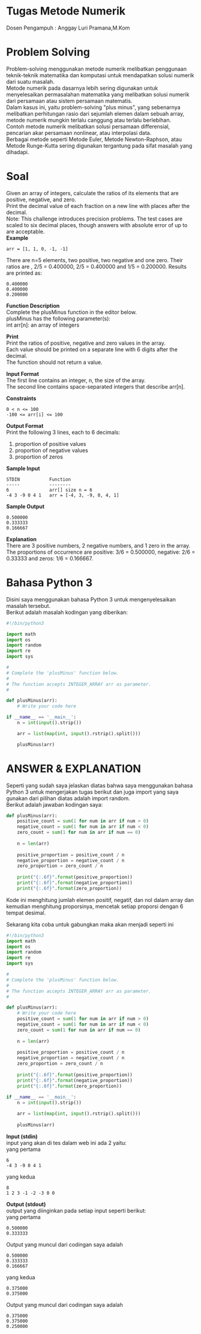 # Tugas Metode Numerik
Dosen Pengampuh : Anggay Luri Pramana,M.Kom

# Problem Solving
Problem-solving menggunakan metode numerik melibatkan penggunaan teknik-teknik matematika dan komputasi untuk mendapatkan solusi numerik dari suatu masalah.<br>
Metode numerik pada dasarnya lebih sering digunakan untuk menyelesaikan permasalahan matematika yang melibatkan solusi numerik dari persamaan atau sistem persamaan matematis. <br>
Dalam kasus ini, yaitu problem-solving "plus minus", yang sebenarnya melibatkan perhitungan rasio dari sejumlah elemen dalam sebuah array, metode numerik mungkin terlalu canggung atau terlalu berlebihan.<br>
Contoh metode numerik melibatkan solusi persamaan differensial, pencarian akar persamaan nonlinear, atau interpolasi data. <br>
Berbagai metode seperti Metode Euler, Metode Newton-Raphson, atau Metode Runge-Kutta sering digunakan tergantung pada sifat masalah yang dihadapi.<br>

# Soal
Given an array of integers, calculate the ratios of its elements that are positive, negative, and zero.<br>
Print the decimal value of each fraction on a new line with  places after the decimal.<br>
Note: This challenge introduces precision problems. The test cases are scaled to six decimal places, though answers with absolute error of up to  are acceptable.<br>
**Example**

    arr = [1, 1, 0, -1, -1]

There are  n=5 elements, two positive, two negative and one zero. Their ratios are ,  2/5 = 0.400000, 2/5 = 0.400000  and 1/5 = 0.200000. Results are printed as:

    0.400000
    0.400000
    0.200000

**Function Description**<br>
Complete the plusMinus function in the editor below.<br>
plusMinus has the following parameter(s):<br>
int arr[n]: an array of integers<br>

**Print**<br>
Print the ratios of positive, negative and zero values in the array. <br>
Each value should be printed on a separate line with 6 digits after the decimal. <br>
The function should not return a value.<br>

**Input Format**<br>
The first line contains an integer, n, the size of the array.<br>
The second line contains  space-separated integers that describe arr[n].<br>

**Constraints**

    0 < n <= 100
    -100 <= arr[i] <= 100

**Output Format** <br>
Print the following 3 lines, each to 6 decimals:<br>
1. proportion of positive values<br>
2. proportion of negative values<br>
3. proportion of zeros<br>

**Sample Input**

    STDIN           Function
    -----           --------
    6               arr[] size n = 6
    -4 3 -9 0 4 1   arr = [-4, 3, -9, 0, 4, 1]

**Sample Output**

    0.500000
    0.333333
    0.166667

**Explanation**<br>
There are 3 positive numbers, 2 negative numbers, and 1 zero in the array.<br>
The proportions of occurrence are positive: 3/6 = 0.500000, negative: 2/6 = 0.33333 and zeros: 1/6 = 0.166667.

# Bahasa Python 3
Disini saya menggunakan bahasa Python 3 untuk mengenyelesaikan masalah tersebut.<br>
Berikut adalah masalah kodingan yang diberikan:
```python 
#!/bin/python3

import math
import os
import random
import re
import sys

#
# Complete the 'plusMinus' function below.
#
# The function accepts INTEGER_ARRAY arr as parameter.
#

def plusMinus(arr):
    # Write your code here

if __name__ == '__main__':
    n = int(input().strip())

    arr = list(map(int, input().rstrip().split()))

    plusMinus(arr)
```

# ANSWER & EXPLANATION
Seperti yang sudah saya jelaskan diatas bahwa saya menggunakan bahasa Python 3 untuk mengerjakan tugas berikut dan juga import yang saya gunakan dari pilihan diatas adalah import random. <br>
Berikut adalah jawaban kodingan saya:
```python 
def plusMinus(arr):
    positive_count = sum(1 for num in arr if num > 0)
    negative_count = sum(1 for num in arr if num < 0)
    zero_count = sum(1 for num in arr if num == 0)
    
    n = len(arr)
    
    positive_proportion = positive_count / n
    negative_proportion = negative_count / n
    zero_proportion = zero_count / n
    
    print("{:.6f}".format(positive_proportion))
    print("{:.6f}".format(negative_proportion))
    print("{:.6f}".format(zero_proportion))
```
Kode ini menghitung jumlah elemen positif, negatif, dan nol dalam array dan kemudian menghitung proporsinya, mencetak setiap proporsi dengan 6 tempat desimal.<br>

Sekarang kita coba untuk gabungkan maka akan menjadi seperti ini
```python 
#!/bin/python3
import math
import os
import random
import re
import sys

#
# Complete the 'plusMinus' function below.
#
# The function accepts INTEGER_ARRAY arr as parameter.
#

def plusMinus(arr):
    # Write your code here
    positive_count = sum(1 for num in arr if num > 0)
    negative_count = sum(1 for num in arr if num < 0)
    zero_count = sum(1 for num in arr if num == 0)
    
    n = len(arr)
    
    positive_proportion = positive_count / n
    negative_proportion = negative_count / n
    zero_proportion = zero_count / n
    
    print("{:.6f}".format(positive_proportion))
    print("{:.6f}".format(negative_proportion))
    print("{:.6f}".format(zero_proportion))
    
if __name__ == '__main__':
    n = int(input().strip())

    arr = list(map(int, input().rstrip().split()))
    
    plusMinus(arr)
```

**Input (stdin)** <br>
input yang akan di tes dalam web ini ada 2 yaitu:<br>
yang pertama

    6
    -4 3 -9 0 4 1

yang kedua

    8
    1 2 3 -1 -2 -3 0 0

**Output (stdout)** <br>
output yang diinginkan pada setiap input seperti berikut:<br>
yang pertama

    0.500000
    0.333333

Output yang muncul dari codingan saya adalah

    0.500000
    0.333333
    0.166667

yang kedua

    0.375000
    0.375000

Output yang muncul dari codingan saya adalah

    0.375000
    0.375000
    0.250000
